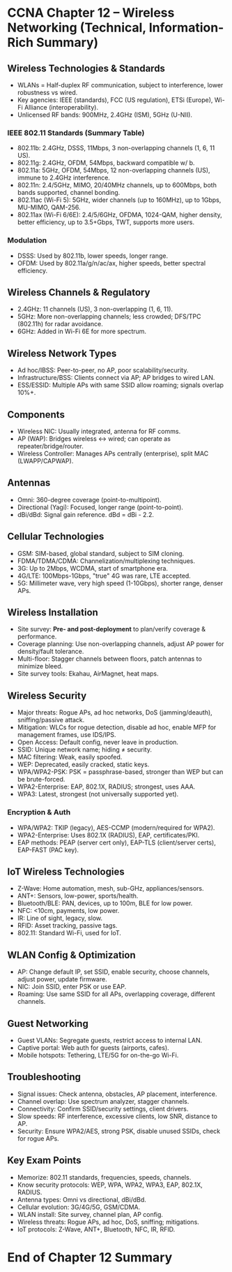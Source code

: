 # CCNA Chapter 12 – Wireless Networking (Technical, Information-Rich Summary)

## Wireless Technologies & Standards

- WLANs = Half-duplex RF communication, subject to interference, lower robustness vs wired.
- Key agencies: IEEE (standards), FCC (US regulation), ETSi (Europe), Wi-Fi Alliance (interoperability).
- Unlicensed RF bands: 900MHz, 2.4GHz (ISM), 5GHz (U-NII).

### IEEE 802.11 Standards (Summary Table)
- 802.11b: 2.4GHz, DSSS, 11Mbps, 3 non-overlapping channels (1, 6, 11 US).
- 802.11g: 2.4GHz, OFDM, 54Mbps, backward compatible w/ b.
- 802.11a: 5GHz, OFDM, 54Mbps, 12 non-overlapping channels (US), immune to 2.4GHz interference.
- 802.11n: 2.4/5GHz, MIMO, 20/40MHz channels, up to 600Mbps, both bands supported, channel bonding.
- 802.11ac (Wi-Fi 5): 5GHz, wider channels (up to 160MHz), up to 1Gbps, MU-MIMO, QAM-256.
- 802.11ax (Wi-Fi 6/6E): 2.4/5/6GHz, OFDMA, 1024-QAM, higher density, better efficiency, up to 3.5+Gbps, TWT, supports more users.

### Modulation
- DSSS: Used by 802.11b, lower speeds, longer range.
- OFDM: Used by 802.11a/g/n/ac/ax, higher speeds, better spectral efficiency.

## Wireless Channels & Regulatory

- 2.4GHz: 11 channels (US), 3 non-overlapping (1, 6, 11).
- 5GHz: More non-overlapping channels; less crowded; DFS/TPC (802.11h) for radar avoidance.
- 6GHz: Added in Wi-Fi 6E for more spectrum.

## Wireless Network Types

- Ad hoc/IBSS: Peer-to-peer, no AP, poor scalability/security.
- Infrastructure/BSS: Clients connect via AP; AP bridges to wired LAN.
- ESS/ESSID: Multiple APs with same SSID allow roaming; signals overlap 10%+.

## Components

- Wireless NIC: Usually integrated, antenna for RF comms.
- AP (WAP): Bridges wireless <-> wired; can operate as repeater/bridge/router.
- Wireless Controller: Manages APs centrally (enterprise), split MAC (LWAPP/CAPWAP).

## Antennas

- Omni: 360-degree coverage (point-to-multipoint).
- Directional (Yagi): Focused, longer range (point-to-point).
- dBi/dBd: Signal gain reference. dBd = dBi - 2.2.

## Cellular Technologies

- GSM: SIM-based, global standard, subject to SIM cloning.
- FDMA/TDMA/CDMA: Channelization/multiplexing techniques.
- 3G: Up to 2Mbps, WCDMA, start of smartphone era.
- 4G/LTE: 100Mbps-1Gbps, "true" 4G was rare, LTE accepted.
- 5G: Millimeter wave, very high speed (1-10Gbps), shorter range, denser APs.

## Wireless Installation

- Site survey: **Pre- and post-deployment** to plan/verify coverage & performance.
- Coverage planning: Use non-overlapping channels, adjust AP power for density/fault tolerance.
- Multi-floor: Stagger channels between floors, patch antennas to minimize bleed.
- Site survey tools: Ekahau, AirMagnet, heat maps.

## Wireless Security

- Major threats: Rogue APs, ad hoc networks, DoS (jamming/deauth), sniffing/passive attack.
- Mitigation: WLCs for rogue detection, disable ad hoc, enable MFP for management frames, use IDS/IPS.
- Open Access: Default config, never leave in production.
- SSID: Unique network name; hiding ≠ security.
- MAC filtering: Weak, easily spoofed.
- WEP: Deprecated, easily cracked, static keys.
- WPA/WPA2-PSK: PSK = passphrase-based, stronger than WEP but can be brute-forced.
- WPA2-Enterprise: EAP, 802.1X, RADIUS; strongest, uses AAA.
- WPA3: Latest, strongest (not universally supported yet).

### Encryption & Auth

- WPA/WPA2: TKIP (legacy), AES-CCMP (modern/required for WPA2).
- WPA2-Enterprise: Uses 802.1X (RADIUS), EAP, certificates/PKI.
- EAP methods: PEAP (server cert only), EAP-TLS (client/server certs), EAP-FAST (PAC key).

## IoT Wireless Technologies

- Z-Wave: Home automation, mesh, sub-GHz, appliances/sensors.
- ANT+: Sensors, low-power, sports/health.
- Bluetooth/BLE: PAN, devices, up to 100m, BLE for low power.
- NFC: <10cm, payments, low power.
- IR: Line of sight, legacy, slow.
- RFID: Asset tracking, passive tags.
- 802.11: Standard Wi-Fi, used for IoT.

## WLAN Config & Optimization

- AP: Change default IP, set SSID, enable security, choose channels, adjust power, update firmware.
- NIC: Join SSID, enter PSK or use EAP.
- Roaming: Use same SSID for all APs, overlapping coverage, different channels.

## Guest Networking

- Guest VLANs: Segregate guests, restrict access to internal LAN.
- Captive portal: Web auth for guests (airports, cafes).
- Mobile hotspots: Tethering, LTE/5G for on-the-go Wi-Fi.

## Troubleshooting

- Signal issues: Check antenna, obstacles, AP placement, interference.
- Channel overlap: Use spectrum analyzer, stagger channels.
- Connectivity: Confirm SSID/security settings, client drivers.
- Slow speeds: RF interference, excessive clients, low SNR, distance to AP.
- Security: Ensure WPA2/AES, strong PSK, disable unused SSIDs, check for rogue APs.

## Key Exam Points

- Memorize: 802.11 standards, frequencies, speeds, channels.
- Know security protocols: WEP, WPA, WPA2, WPA3, EAP, 802.1X, RADIUS.
- Antenna types: Omni vs directional, dBi/dBd.
- Cellular evolution: 3G/4G/5G, GSM/CDMA.
- WLAN install: Site survey, channel plan, AP config.
- Wireless threats: Rogue APs, ad hoc, DoS, sniffing; mitigations.
- IoT protocols: Z-Wave, ANT+, Bluetooth, NFC, IR, RFID.

# End of Chapter 12 Summary
